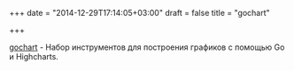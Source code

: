 +++
date = "2014-12-29T17:14:05+03:00"
draft = false
title = "gochart"

+++

<p><a href="https://github.com/zieckey/gochart">gochart</a>&nbsp;- Набор инструментов для построения графиков с помощью Go и&nbsp;Highcharts.</p>

